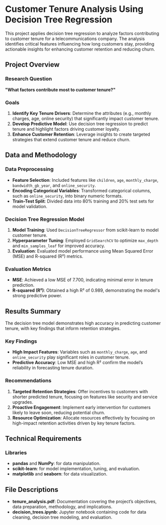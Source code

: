 # Customer Tenure Analysis Using Decision Tree Regression

This project applies decision tree regression to analyze factors contributing to customer tenure for a telecommunications company. The analysis identifies critical features influencing how long customers stay, providing actionable insights for enhancing customer retention and reducing churn.

## Project Overview

### Research Question
**"What factors contribute most to customer tenure?"**

### Goals
1. **Identify Key Tenure Drivers**: Determine the attributes (e.g., monthly charges, age, online security) that significantly impact customer tenure.
2. **Develop Predictive Model**: Use decision tree regression to predict tenure and highlight factors driving customer loyalty.
3. **Enhance Customer Retention**: Leverage insights to create targeted strategies that extend customer tenure and reduce churn.

## Data and Methodology

### Data Preprocessing
- **Feature Selection**: Included features like `children`, `age`, `monthly_charge`, `bandwidth_gb_year`, and `online_security`.
- **Encoding Categorical Variables**: Transformed categorical columns, such as `online_security`, into binary numeric formats.
- **Train-Test Split**: Divided data into 80% training and 20% test sets for model validation.

### Decision Tree Regression Model
1. **Model Training**: Used `DecisionTreeRegressor` from scikit-learn to model customer tenure.
2. **Hyperparameter Tuning**: Employed `GridSearchCV` to optimize `max_depth` and `min_samples_leaf` for improved accuracy.
3. **Evaluation**: Evaluated model performance using Mean Squared Error (MSE) and R-squared (R²) metrics.

### Evaluation Metrics
- **MSE**: Achieved a low MSE of 7.700, indicating minimal error in tenure prediction.
- **R-squared (R²)**: Obtained a high R² of 0.989, demonstrating the model's strong predictive power.

## Results Summary

The decision tree model demonstrates high accuracy in predicting customer tenure, with key findings that inform retention strategies.

### Key Findings
- **High Impact Features**: Variables such as `monthly_charge`, `age`, and `online_security` play significant roles in customer tenure.
- **Predictive Accuracy**: Low MSE and high R² confirm the model’s reliability in forecasting tenure duration.

### Recommendations
1. **Targeted Retention Strategies**: Offer incentives to customers with shorter predicted tenure, focusing on features like security and service upgrades.
2. **Proactive Engagement**: Implement early intervention for customers likely to leave soon, reducing potential churn.
3. **Resource Optimization**: Allocate resources effectively by focusing on high-impact retention activities driven by key tenure factors.

## Technical Requirements

### Libraries
- **pandas** and **NumPy**: for data manipulation.
- **scikit-learn**: for model implementation, tuning, and evaluation.
- **matplotlib** and **seaborn**: for data visualization.

## File Descriptions

- **tenure_analysis.pdf**: Documentation covering the project’s objectives, data preparation, methodology, and implications.
- **decision_trees.ipynb**: Jupyter notebook containing code for data cleaning, decision tree modeling, and evaluation.
